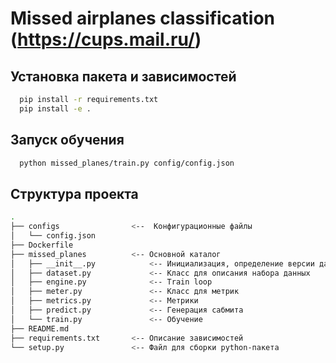 # Missed airplanes classification (https://cups.mail.ru/)

## Установка пакета и зависимостей
```bash
  pip install -r requirements.txt
  pip install -e .
```
## Запуск обучения
```bash
  python missed_planes/train.py config/config.json
```

## Структура проекта

```bash
.
├── configs                <--  Конфигурационные файлы
│   └── config.json
├── Dockerfile
├── missed_planes          <-- Основной каталог
│   ├── __init__.py            <-- Инициализация, определение версии данного пакета
│   ├── dataset.py             <-- Класс для описания набора данных
│   ├── engine.py              <-- Train loop
│   ├── meter.py               <-- Класс для метрик
│   ├── metrics.py             <-- Метрики
│   ├── predict.py             <-- Генерация сабмита
│   └── train.py               <-- Обучение
├── README.md
├── requirements.txt       <-- Описание зависимостей
└── setup.py               <-- Файл для сборки python-пакета
```
